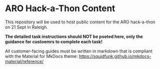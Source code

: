 # ARO Hack-a-Thon Content

This repository will be used to host public content for the ARO hack-a-thon on 21 Sept in Raleigh.

**The detailed task instructions should NOT be psoted here, only the guidance for custoemrs to complete each task!**

All customer-facing guides must be written in markdown that is compliant with the Material for MkDocs theme: https://squidfunk.github.io/mkdocs-material/reference/
